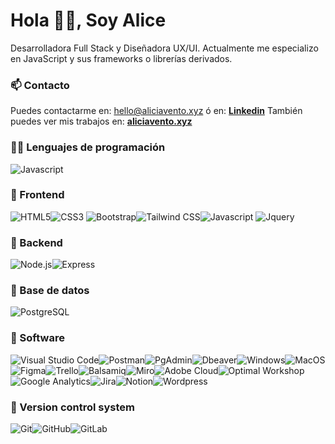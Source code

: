 # **Hola 👋🏻, Soy Alice**
Desarrolladora Full Stack y Diseñadora UX/UI. Actualmente me especializo en JavaScript y sus frameworks o librerías derivados.

### **📫 Contacto**

Puedes contactarme en: hello@aliciavento.xyz
ó en: **[Linkedin](https://www.linkedin.com/in/aliciavento/)**
También puedes ver mis trabajos en: **[aliciavento.xyz](https://www.aliciavento.xyz/es.html)**

### **🧑‍💻 Lenguajes de programación**

![Javascript](https://img.shields.io/badge/Javascript-323330?style=for-the-badge&logo=javascript&logoColor=F7DF1E)

### **🎨 Frontend**

![HTML5](https://img.shields.io/badge/HTML5-E34F26?style=for-the-badge&logo=html5&logoColor=white)![CSS3](https://img.shields.io/badge/CSS3-1572B6?style=for-the-badge&logo=css3&logoColor=white) ![Bootstrap](https://img.shields.io/badge/Bootstrap-563D7C?style=for-the-badge&logo=bootstrap&logoColor=white)![Tailwind CSS](https://img.shields.io/badge/Tailwind_CSS-38B2AC?style=for-the-badge&logo=tailwind-css&logoColor=white)![Javascript](https://img.shields.io/badge/Javascript-323330?style=for-the-badge&logo=javascript&logoColor=F7DF1E) ![Jquery](https://img.shields.io/badge/jQuery-0769AD?style=for-the-badge&logo=jquery&logoColor=white)

### **🔨 Backend**

![Node.js](https://img.shields.io/badge/Node.js-43853D?style=for-the-badge&logo=node.js&logoColor=white)![Express](https://img.shields.io/badge/Express-000000?style=for-the-badge&logo=express&logoColor=white)


### **🔧 Base de datos**

![PostgreSQL](https://img.shields.io/badge/PostgreSQL-336791?style=for-the-badge&logo=postgresql&logoColor=white)


### **📎 Software**

![Visual Studio Code](https://img.shields.io/badge/Visual_Studio_Code-007ACC?style=for-the-badge&logo=visual-studio-code&logoColor=white)![Postman](https://img.shields.io/badge/Postman-FF6C37?style=for-the-badge&logo=postman&logoColor=white)![PgAdmin](https://img.shields.io/badge/PgAdmin-336791?style=for-the-badge&logo=postgresql&logoColor=white)![Dbeaver](https://img.shields.io/badge/Dbeaver-009B76?style=for-the-badge&logo=dbeaver&logoColor=white)![Windows](https://img.shields.io/badge/Windows-0078D6?style=for-the-badge&logo=windows&logoColor=white)![MacOS](https://img.shields.io/badge/macOS-000000?style=for-the-badge&logo=apple&logoColor=white)![Figma](https://img.shields.io/badge/Figma-F24E1E?style=for-the-badge&logo=figma&logoColor=white)![Trello](https://img.shields.io/badge/Trello-0052CC?style=for-the-badge&logo=trello&logoColor=white)![Balsamiq](https://img.shields.io/badge/Balsamiq-000000?style=for-the-badge&logo=balsamiq&logoColor=white)![Miro](https://img.shields.io/badge/Miro-050038?style=for-the-badge&logo=miro&logoColor=white)![Adobe Cloud](https://img.shields.io/badge/Adobe_Cloud-FF0000?style=for-the-badge&logo=adobe-cloud&logoColor=white)![Optimal Workshop](https://img.shields.io/badge/Optimal_Workshop-244E96?style=for-the-badge&logo=optimal-workshop&logoColor=white)![Google Analytics](https://img.shields.io/badge/Google_Analytics-E37400?style=for-the-badge&logo=google-analytics&logoColor=white)![Jira](https://img.shields.io/badge/Jira-0052CC?style=for-the-badge&logo=jira-software&logoColor=white)![Notion](https://img.shields.io/badge/Notion-000000?style=for-the-badge&logo=notion&logoColor=white)![Wordpress](https://img.shields.io/badge/Wordpress-21759B?style=for-the-badge&logo=wordpress&logoColor=white)


### **📝 Version control system**

![Git](https://img.shields.io/badge/Git-F05032?style=for-the-badge&logo=git&logoColor=white)![GitHub](https://img.shields.io/badge/GitHub-181717?style=for-the-badge&logo=github&logoColor=white)![GitLab](https://img.shields.io/badge/GitLab-FCA121?style=for-the-badge&logo=gitlab&logoColor=white)